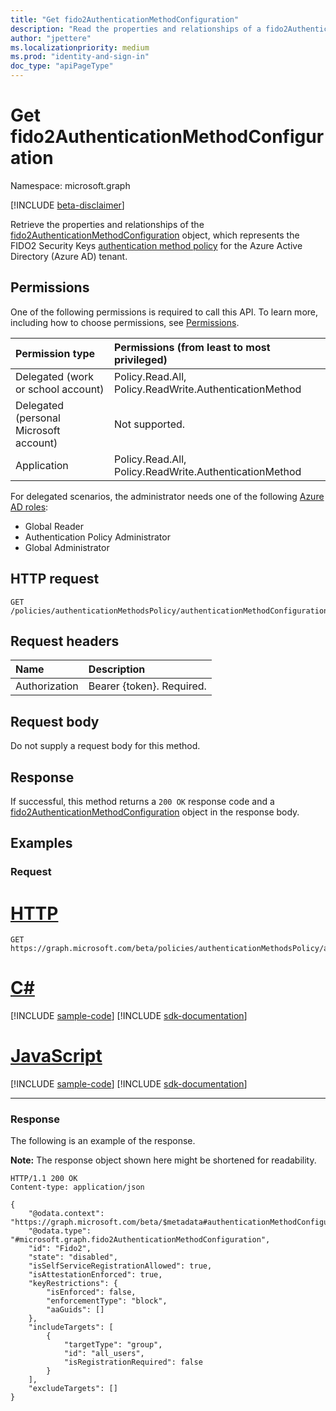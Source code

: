 ```yaml
---
title: "Get fido2AuthenticationMethodConfiguration"
description: "Read the properties and relationships of a fido2AuthenticationMethodConfiguration object."
author: "jpettere"
ms.localizationpriority: medium
ms.prod: "identity-and-sign-in"
doc_type: "apiPageType"
---
```


# Get fido2AuthenticationMethodConfiguration
Namespace: microsoft.graph

[!INCLUDE [beta-disclaimer](../../includes/beta-disclaimer.md)]

Retrieve the properties and relationships of the [fido2AuthenticationMethodConfiguration](../resources/fido2authenticationmethodconfiguration.md) object, which represents the FIDO2 Security Keys [authentication method policy](../resources/authenticationmethodspolicies-overview.md) for the Azure Active Directory (Azure AD) tenant.

## Permissions
One of the following permissions is required to call this API. To learn more, including how to choose permissions, see [Permissions](/graph/permissions-reference).

|Permission type|Permissions (from least to most privileged)|
|:---|:---|
|Delegated (work or school account)|Policy.Read.All, Policy.ReadWrite.AuthenticationMethod|
|Delegated (personal Microsoft account)|Not supported.|
|Application|Policy.Read.All, Policy.ReadWrite.AuthenticationMethod|

For delegated scenarios, the administrator needs one of the following [Azure AD roles](/azure/active-directory/users-groups-roles/directory-assign-admin-roles#available-roles):

* Global Reader
* Authentication Policy Administrator
* Global Administrator


## HTTP request

<!-- {
  "blockType": "ignored"
}
-->
``` http
GET /policies/authenticationMethodsPolicy/authenticationMethodConfigurations/fido2
```

## Request headers
|Name|Description|
|:---|:---|
|Authorization|Bearer {token}. Required.|

## Request body
Do not supply a request body for this method.

## Response

If successful, this method returns a `200 OK` response code and a [fido2AuthenticationMethodConfiguration](../resources/fido2authenticationmethodconfiguration.md) object in the response body.

## Examples

### Request

# [HTTP](#tab/http)
<!-- {
  "blockType": "request",
  "name": "get_fido2authenticationmethodconfiguration"
}
-->
``` http
GET https://graph.microsoft.com/beta/policies/authenticationMethodsPolicy/authenticationMethodConfigurations/fido2
```

# [C#](#tab/csharp)
[!INCLUDE [sample-code](../includes/snippets/csharp/get-fido2authenticationmethodconfiguration-csharp-snippets.md)]
[!INCLUDE [sdk-documentation](../includes/snippets/snippets-sdk-documentation-link.md)]

# [JavaScript](#tab/javascript)
[!INCLUDE [sample-code](../includes/snippets/javascript/get-fido2authenticationmethodconfiguration-javascript-snippets.md)]
[!INCLUDE [sdk-documentation](../includes/snippets/snippets-sdk-documentation-link.md)]

---

### Response
The following is an example of the response.

**Note:** The response object shown here might be shortened for readability.
<!-- {
  "blockType": "response",
  "truncated": true,
  "@odata.type": "microsoft.graph.fido2AuthenticationMethodConfiguration"
}
-->
``` http
HTTP/1.1 200 OK
Content-type: application/json

{
    "@odata.context": "https://graph.microsoft.com/beta/$metadata#authenticationMethodConfigurations/$entity",
    "@odata.type": "#microsoft.graph.fido2AuthenticationMethodConfiguration",
    "id": "Fido2",
    "state": "disabled",
    "isSelfServiceRegistrationAllowed": true,
    "isAttestationEnforced": true,
    "keyRestrictions": {
        "isEnforced": false,
        "enforcementType": "block",
        "aaGuids": []
    },
    "includeTargets": [
        {
            "targetType": "group",
            "id": "all_users",
            "isRegistrationRequired": false
        }
    ],
    "excludeTargets": []
}
```

